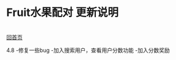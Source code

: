 **Fruit水果配对 更新说明**
====

<br>[回首页](https://schlibra.github.io/Stars-Studios/)

4.8 
-修复一些bug
-加入搜索用户，查看用户分数功能
-加入分数奖励
